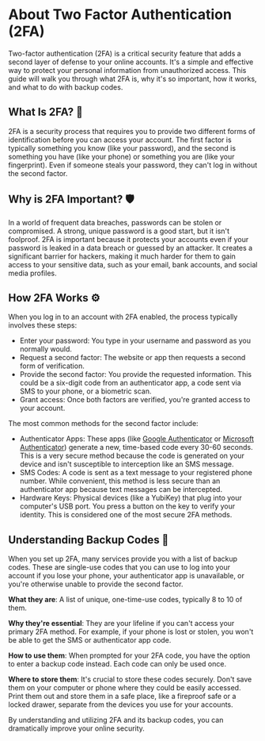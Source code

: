 # About Two Factor Authentication (2FA)
Two-factor authentication (2FA) is a critical security feature that adds a second layer of defense to your online accounts. It's a simple and effective way to protect your personal information from unauthorized access. This guide will walk you through what 2FA is, why it's so important, how it works, and what to do with backup codes.

## What Is 2FA? 🤔
2FA is a security process that requires you to provide two different forms of identification before you can access your account. The first factor is typically something you know (like your password), and the second is something you have (like your phone) or something you are (like your fingerprint). Even if someone steals your password, they can't log in without the second factor.

## Why is 2FA Important? 🛡️
In a world of frequent data breaches, passwords can be stolen or compromised. A strong, unique password is a good start, but it isn't foolproof. 2FA is important because it protects your accounts even if your password is leaked in a data breach or guessed by an attacker. It creates a significant barrier for hackers, making it much harder for them to gain access to your sensitive data, such as your email, bank accounts, and social media profiles.

## How 2FA Works ⚙️
When you log in to an account with 2FA enabled, the process typically involves these steps:

- Enter your password: You type in your username and password as you normally would.
- Request a second factor: The website or app then requests a second form of verification.
- Provide the second factor: You provide the requested information. This could be a six-digit code from an authenticator app, a code sent via SMS to your phone, or a biometric scan.
- Grant access: Once both factors are verified, you're granted access to your account.

The most common methods for the second factor include:

- Authenticator Apps: These apps (like [Google Authenticator](https://apps.apple.com/us/app/google-authenticator/id388497605) or [Microsoft Authenticator](https://support.microsoft.com/en-us/account-billing/download-microsoft-authenticator-351498fc-850a-45da-b7b6-27e523b8702a)) generate a new, time-based code every 30-60 seconds. This is a very secure method because the code is generated on your device and isn't susceptible to interception like an SMS message.
- SMS Codes: A code is sent as a text message to your registered phone number. While convenient, this method is less secure than an authenticator app because text messages can be intercepted.
- Hardware Keys: Physical devices (like a YubiKey) that plug into your computer's USB port. You press a button on the key to verify your identity. This is considered one of the most secure 2FA methods.

## Understanding Backup Codes 🔑
When you set up 2FA, many services provide you with a list of backup codes. These are single-use codes that you can use to log into your account if you lose your phone, your authenticator app is unavailable, or you're otherwise unable to provide the second factor.

**What they are**: A list of unique, one-time-use codes, typically 8 to 10 of them.

**Why they're essential**: They are your lifeline if you can't access your primary 2FA method. For example, if your phone is lost or stolen, you won't be able to get the SMS or authenticator app code.

**How to use them**: When prompted for your 2FA code, you have the option to enter a backup code instead. Each code can only be used once.

**Where to store them**: It's crucial to store these codes securely. Don't save them on your computer or phone where they could be easily accessed. Print them out and store them in a safe place, like a fireproof safe or a locked drawer, separate from the devices you use for your accounts.

By understanding and utilizing 2FA and its backup codes, you can dramatically improve your online security.
